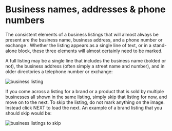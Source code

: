 # Business names, addresses & phone numbers
The consistent elements of a business listings that will almost always be present are the business name, business address, and a phone number or exchange . Whether the listing appears as a single line of text, or in a stand-alone block, these three elements will almost certainly need to be marked.    

A full listing may be a single line that includes the business name (bolded or not), the business address (often simply a street name and number), and in older directories a telephone number or exchange:    

![business listing](/images/mark_task3.png)

If you come across a listing for a brand or a product that is sold by multiple businesses all shown in the same listing, simply skip that listing for now, and move on to the next. To skip the listing, do not mark anything on the image. Instead click NEXT to load the next. An example of a brand listing that you should skip would be:   
 
![business listings to skip](/images/mark_task3-1.png)